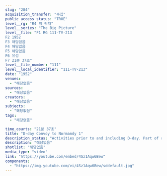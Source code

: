```yaml
---
slug: "284"
acquisition_transfer: "수집"
public_access_status: "TRUE"
level__rg: "R4 빅 픽쳐"
level__series: "The Big Picture"
level__file: "F1 RG 111-TV-213
F2 1952
F3 해당없음
F4 해당없음
F5 해당없음
F6 유성
F7 21분 37초"
level__file_number: "111"
level__local_identifier: "111-TV-213"
date: "1952"
venues: 
  - "해당없음"
sources: 
  - "해당없음"
creators: 
  - "해당없음"
subjects: 
  - "해당없음"
tags: 
  - "해당없음"

time_courts: "21분 37초"
title: "D-day Convoy to Normandy 1"
description_status: "Activities prior to and including D-day. Part of rifleman in invasion shown."
description: "해당없음"
shotlist: "해당없음"
media_type: "video"
link: "https://youtube.com/embed/4Sz1Aqw6Bew"
components: 
  - "https://img.youtube.com/vi/4Sz1Aqw6Bew/sddefault.jpg"
---
```

